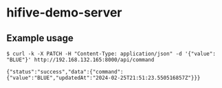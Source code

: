 # hifive-demo-server
## Example usage
```
$ curl -k -X PATCH -H "Content-Type: application/json" -d '{"value": "BLUE"}' http://192.168.132.165:8000/api/command

{"status":"success","data":{"command":{"value":"BLUE","updatedAt":"2024-02-25T21:51:23.550516857Z"}}}
```
